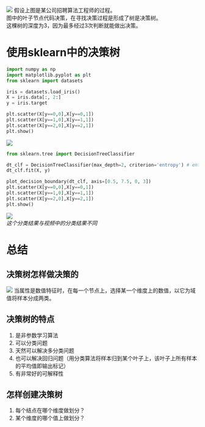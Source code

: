 ![](http://windmissing.github.io/images/2019/261.jpg)
假设上图是某公司招聘算法工程师的过程。  
图中的叶子节点代码决策，在寻找决策过程是形成了树是决策树。  
这棵树的深度为3，因为最多经过3次判断就能做出决策。

# 使用sklearn中的决策树

```python
import numpy as np
import matplotlib.pyplot as plt
from sklearn import datasets

iris = datasets.load_iris()
X = iris.data[:, 2:]
y = iris.target

plt.scatter(X[y==0,0],X[y==0,1])
plt.scatter(X[y==1,0],X[y==1,1])
plt.scatter(X[y==2,0],X[y==2,1])
plt.show()
```

![](http://windmissing.github.io/images/2019/260.png)

```python
from sklearn.tree import DecisionTreeClassifier

dt_clf = DecisionTreeClassifier(max_depth=2, criterion='entropy') # entropy = 熵
dt_clf.fit(X, y)

plot_decision_boundary(dt_clf, axis=[0.5, 7.5, 0, 3])
plt.scatter(X[y==0,0],X[y==0,1])
plt.scatter(X[y==1,0],X[y==1,1])
plt.scatter(X[y==2,0],X[y==2,1])
plt.show()
```

![](http://windmissing.github.io/images/2019/259.png)   
*这个分类结果与视频中的分类结果不同*

# 总结

## 决策树怎样做决策的

![](http://windmissing.github.io/images/2019/262.jpg)
当属性是数值特征时，在每一个节点上，选择某一个维度上的数值，以它为域值将样本分成两类。  

## 决策树的特点

1. 是非参数学习算法   
2. 可以分类问题  
3. 天然可以解决多分类问题  
4. 也可以解决回归问题（用分类算法将样本归到某个叶子上，该叶子上所有样本的平均值即输出标记）  
5. 有非常好的可解释性  

## 怎样创建决策树

1. 每个结点在哪个维度做划分？  
2. 某个维度的哪个值上做划分？  
